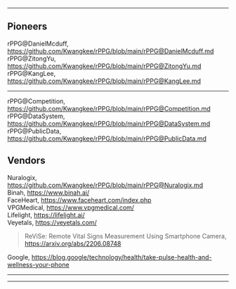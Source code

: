 ***
## Pioneers
rPPG@DanielMcduff, https://github.com/Kwangkee/rPPG/blob/main/rPPG@DanielMcduff.md  
rPPG@ZitongYu, https://github.com/Kwangkee/rPPG/blob/main/rPPG@ZitongYu.md  
rPPG@KangLee, https://github.com/Kwangkee/rPPG/blob/main/rPPG@KangLee.md  

***
rPPG@Competition, https://github.com/Kwangkee/rPPG/blob/main/rPPG@Competition.md  
rPPG@DataSystem, https://github.com/Kwangkee/rPPG/blob/main/rPPG@DataSystem.md  
rPPG@PublicData, https://github.com/Kwangkee/rPPG/blob/main/rPPG@PublicData.md  

## Vendors
Nuralogix, https://github.com/Kwangkee/rPPG/blob/main/rPPG@Nuralogix.md  
Binah, https://www.binah.ai/  
FaceHeart, https://www.faceheart.com/index.php  
VPGMedical, https://www.vpgmedical.com/  
Lifelight, https://lifelight.ai/    
Veyetals, https://veyetals.com/  
>ReViSe: Remote Vital Signs Measurement Using Smartphone Camera, https://arxiv.org/abs/2206.08748

Google, https://blog.google/technology/health/take-pulse-health-and-wellness-your-phone   


***

***
